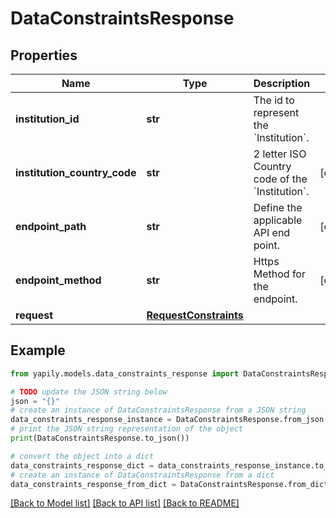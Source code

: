 # DataConstraintsResponse


## Properties

Name | Type | Description | Notes
------------ | ------------- | ------------- | -------------
**institution_id** | **str** | The id to represent the &#x60;Institution&#x60;. | 
**institution_country_code** | **str** | 2 letter ISO Country code of the &#x60;Institution&#x60;. | [optional] 
**endpoint_path** | **str** | Define the applicable API end point. | [optional] 
**endpoint_method** | **str** | Https Method for the endpoint. | [optional] 
**request** | [**RequestConstraints**](RequestConstraints.md) |  | 

## Example

```python
from yapily.models.data_constraints_response import DataConstraintsResponse

# TODO update the JSON string below
json = "{}"
# create an instance of DataConstraintsResponse from a JSON string
data_constraints_response_instance = DataConstraintsResponse.from_json(json)
# print the JSON string representation of the object
print(DataConstraintsResponse.to_json())

# convert the object into a dict
data_constraints_response_dict = data_constraints_response_instance.to_dict()
# create an instance of DataConstraintsResponse from a dict
data_constraints_response_from_dict = DataConstraintsResponse.from_dict(data_constraints_response_dict)
```
[[Back to Model list]](../README.md#documentation-for-models) [[Back to API list]](../README.md#documentation-for-api-endpoints) [[Back to README]](../README.md)


